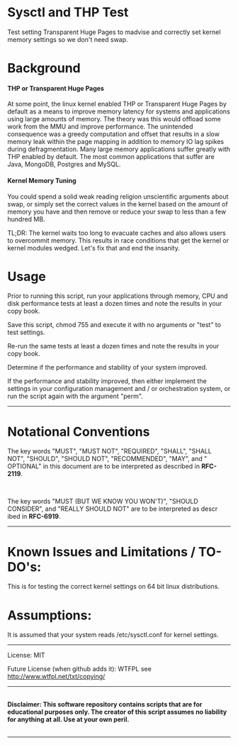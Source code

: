 # Sysctl and THP Test
Test setting Transparent Huge Pages to madvise and correctly set kernel memory settings so we don't need swap.

# Background

<h4>THP or Transparent Huge Pages</h4>

At some point, the linux kernel enabled THP or Transparent Huge Pages by default as a means to improve memory latency for systems and applications using large amounts of memory.  The theory was this would offload some work from the MMU and improve performance.  The unintended consequence was a greedy computation and offset that results in a slow memory leak within the page mapping in addition to memory IO lag spikes during defragmentation.  Many large memory applications suffer greatly with THP enabled by default.  The most common applications that suffer are Java, MongoDB, Postgres and MySQL.

<h4>Kernel Memory Tuning</h4>

You could spend a solid weak reading religion unscientific arguments about swap, or simply set the correct values in the kernel based on the amount of memory you have and then remove or reduce your swap to less than a few hundred MB.

TL;DR: The kernel waits too long to evacuate caches and also allows users to overcommit memory.  This results in race conditions that get the kernel or kernel modules wedged.  Let's fix that and end the insanity.

# Usage

Prior to running this script, run your applications through memory, CPU and disk performance tests at least a dozen times and note the results in your copy book.

Save this script, chmod 755 and execute it with no arguments or "test" to test settings.

Re-run the same tests at least a dozen times and note the results in your copy book.

Determine if the performance and stability of your system improved.

If the performance and stability improved, then either implement the settings in your configuration management and / or orchestration system, or run the script again with the argument "perm".

___

# Notational Conventions

<p>The key words "MUST", "MUST NOT", "REQUIRED", "SHALL", "SHALL NOT", "SHOULD", "SHOULD NOT", "RECOMMENDED", "MAY", and "
OPTIONAL" in this document are to be interpreted as described in <b>RFC-2119</b>.</p>
<br />
<p>The key words "MUST (BUT WE KNOW YOU WON'T)", "SHOULD CONSIDER", and "REALLY SHOULD NOT" are to be interpreted as descr
ibed in <b>RFC-6919</b>.</p>

___

# Known Issues and Limitations / TO-DO's:

This is for testing the correct kernel settings on 64 bit linux distributions.

# Assumptions:

It is assumed that your system reads /etc/sysctl.conf for kernel settings.


___

License: MIT

Future License (when github adds it): WTFPL  see http://www.wtfpl.net/txt/copying/

___

<p><b><br />Disclaimer: This software repository contains scripts that are for educational purposes only. The creator of this script assumes no liability for anything at all. Use at your own peril.</b>
<br /><br />


___


